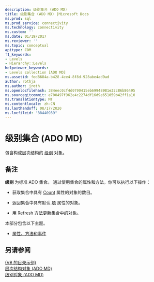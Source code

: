 ```yaml
---
description: 级别集合 (ADO MD)
title: 级别集合 (ADO MD) |Microsoft Docs
ms.prod: sql
ms.prod_service: connectivity
ms.technology: connectivity
ms.custom: ''
ms.date: 01/19/2017
ms.reviewer: ''
ms.topic: conceptual
apitype: COM
f1_keywords:
- Levels
- Hierarchy::Levels
helpviewer_keywords:
- Levels collection [ADO MD]
ms.assetid: fed8684a-b428-4ee4-8f8d-928abe4ad9ad
author: rothja
ms.author: jroth
ms.openlocfilehash: 384eec0cf4d0790415eb69948981e32c86b86495
ms.sourcegitcommit: e700497f962e4c2274df16d9e651059b42ff1a10
ms.translationtype: MT
ms.contentlocale: zh-CN
ms.lasthandoff: 08/17/2020
ms.locfileid: "88440939"
---
```

# <a name="levels-collection-ado-md"></a>级别集合 (ADO MD)
包含构成层次结构的 [级别](../../../ado/reference/ado-md-api/level-object-ado-md.md) 对象。  
  
## <a name="remarks"></a>备注  
 **级别** 为标准 ADO 集合。 通过使用集合的属性和方法，你可以执行以下操作：  
  
-   获取集合中具有 [Count](../../../ado/reference/ado-api/count-property-ado.md) 属性的对象的数目。  
  
-   返回集合中具有默认 [项](../../../ado/reference/ado-api/item-property-ado.md) 属性的对象。  
  
-   用 [Refresh](../../../ado/reference/ado-api/refresh-method-ado.md) 方法更新集合中的对象。  
  
 本部分包含以下主题。  
  
-   [属性、方法和事件](../../../ado/reference/ado-md-api/levels-collection-properties-methods-and-events.md)  
  
## <a name="see-also"></a>另请参阅  
 [ (VB 的目录示例) ](../../../ado/reference/ado-md-api/catalog-example-vb.md)   
 [层次结构对象 (ADO MD) ](../../../ado/reference/ado-md-api/hierarchy-object-ado-md.md)   
 [级别对象 (ADO MD)](../../../ado/reference/ado-md-api/level-object-ado-md.md)
